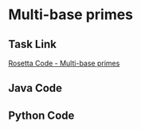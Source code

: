 # Multi-base primes

## Task Link
[Rosetta Code - Multi-base primes](https://rosettacode.org/wiki/Multi-base_primes)

## Java Code
## Python Code
